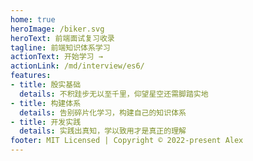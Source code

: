 ```yaml
---
home: true
heroImage: /biker.svg
heroText: 前端面试复习收录
tagline: 前端知识体系学习
actionText: 开始学习 →
actionLink: /md/interview/es6/
features:
- title: 殷实基础
  details: 不积跬步无以至千里，仰望星空还需脚踏实地
- title: 构建体系
  details: 告别碎片化学习，构建自己的知识体系
- title: 开发实践
  details: 实践出真知，学以致用才是真正的理解
footer: MIT Licensed | Copyright © 2022-present Alex
---
```


